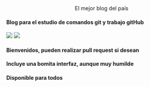 <center>El mejor blog del país</center>

#### Blog para el estudio de comandos git y trabajo gitHub
![](https://cdn-icons-png.flaticon.com/512/25/25231.png)
![](https://book.git-scm.com/downloads/logos)
#### Bienvenidos, pueden realizar pull request si desean

#### Incluye una bomita interfaz, aunque muy humilde
#### Disponible para todos

